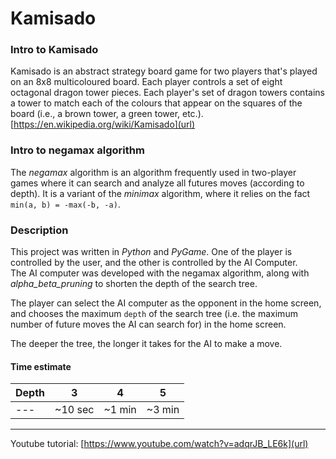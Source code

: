 # Kamisado

### Intro to Kamisado
Kamisado is an abstract strategy board game for two players that's played on an 8x8 multicoloured board. Each player controls a set of eight octagonal dragon tower pieces. Each player's set of dragon towers contains a tower to match each of the colours that appear on the squares of the board (i.e., a brown tower, a green tower, etc.). [https://en.wikipedia.org/wiki/Kamisado](url)

### Intro to negamax algorithm
The _negamax_ algorithm is an algorithm frequently used in two-player games where it can search and analyze all futures moves (according to depth). It is a variant of the _minimax_ algorithm, where it relies on the fact `min(a, b) = -max(-b, -a)`.

### Description  
This project was written in _Python_ and _PyGame_. One of the player is controlled by the user, and the other is controlled by the AI Computer.  
The AI computer was developed with the negamax algorithm, along with _alpha_beta_pruning_ to shorten the depth of the search tree. 

The player can select the AI computer as the opponent in the home screen, and chooses the maximum `depth` of the search tree (i.e. the maximum number of future moves the AI can search for) in the home screen.      

The deeper the tree, the longer it takes for the AI to make a move.

#### Time estimate
| Depth | 3      | 4      | 5      |
| ----- | ------ | ------ | ------ |
| ---   | ~10 sec| ~1 min | ~3 min |

---

Youtube tutorial: [https://www.youtube.com/watch?v=adqrJB_LE6k](url)
